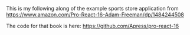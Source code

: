 This is my following along of the example sports store application from https://www.amazon.com/Pro-React-16-Adam-Freeman/dp/1484244508

The code for that book is here: https://github.com/Apress/pro-react-16
